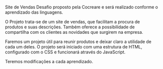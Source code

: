 Site de Vendas
Desafio proposto pela Cocreare e será realizado conforme o aprendizado das linguagens.

O Projeto trata-se de um site de vendas, que facilitam a procura de produtos e suas descrições. Também oferece a possibilidade de compartilha com os clientes as novidades que surgirem na empresa.

Faremos um projeto útil para reunir produtos e deixar claro a utilidade de cada um deles. O projeto será iniciado com uma estrutura de HTML, configurado com o CSS e funcionará através do JavaScript.

Teremos modificações a cada aprendizado.
